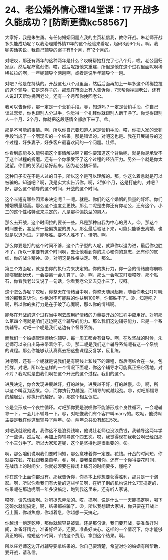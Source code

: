 # 24、老公婚外情心理14堂课：17 开战多久能成功？[防断更微kc58567]

大家好，我是朱生勇。有任何婚姻问题点我的主页私信我，教你开战。朱老师开战多久能成功呢？以我治理婚外情11年的这个经验来看呢，起码3到6个月。啊。我呢实话实说，我自己辅导的案子有6个月，有12个月的。

对吧哎，那还有两年的这种两年是什么？哎呀帮她打完了七八个月，哎，老公回归家庭，然后呢疗愈创伤，哎，然后呢跟他来重建，所但是他在这个过程里面呢啊稀稀拉拉的啊，一年呢辅导个两趟啊，或者是说半年辅导个一趟。

对吧？他是在持续的。开战这七八个月里面，然后后面再加上一年多这个稀稀拉拉的这个辅导，它是这样子的。那现在市面上有人告诉你，7天帮你挽回老公，还有人说21天帮你挽回老公，还有一个月帮你挽回老公。

我可以告诉你，那一定是一个营销手段。😡，知道吗？一定是营销手段，你自己谈过恋爱，你也跟别人分过手，你觉得一个礼拜你就跟别人断干净了。你觉得跟别人一个月、2个月，你就把这段感情全部放下来了。😡。

那是不可能的事情。啊，所以你自己要知道人家是营销手段，哎，你把人家的营销手段当成了一个啊现实的一个结果。那是错误的。对吧这也是。我在开展辅导的这个过程，好多妻子，好多客户最喜欢问的一个问题。壮师。

你看到底能多久能够把这个事情解决啊？那你要知道这个背后呢，就是你是承受不了这个过程的折磨。还有一个你承受不了这个过程的经济压力。另外一个就是你太渴望。你们的关系赶紧好起来。因为老公搞坏情。

这种日子实在不是人过的日子。所以这个是可以理解的。那。你这么着急就是可以被骗的。知道吧？啊，我是实大实告诉你。啊，3到6个月，这是打底的。对吧？好，那么这个辅导的这个时间，开战的这个时间。

这个长短有哪些因素来决定呢？一呢。就是。你们的这个婚姻的质量的好坏。你们婚姻质量越高。那么这个速度会更快。那么二呢是由你还有你老公，还有这个。小三的这个性格特点来决定的。凡是那种偏执型的男人。

那么去开战，这个时间拉的要长一些。凡是那种自我为中心的男人。😡，那这个时间要长，甚至有一些偏执型的男人。那么最后验证下来，可能只能够去离婚，也就是以退为进。才能够胜。要不人胜不了。懂吧。啊。

那么你要是打的这个时间不够，这个片子型的人呢，就算你以退为进，最后你也胜不了。所以一定要有这个时间啊，去让他看到你的决心和你的意志，还有你的底线，你的战斗精神。😡，对吧这是性格决定。啊，那么。

第三个方面呢，就是由你的执行力来决定的。你的执行力，你一会的情绪崩啷崩啷崩啷起起伏伏，一会要离一会儿算了。😡，啊，那么一会呢又盯着哎呀，那个钻石，你看我老公又说了一句话，你看我老公又去见小三了，哎呀。

这个怎么办呢？哎呦，你整天在情绪当中啊，你整天随风起舞，随着你老公叮叮咣当的那我告诉你，你绝对不可能胜的你扶到100年，你都胜不了。😡，知道吧？啊，所以你的执行力是在于破了心魔啊，那么你的情绪啊。

能够在开战的这个过程当中啊去应用好情绪的力量要开战的过程中应用好。对吧那么第四个呢就是咱们这边啊这个辅导的能力。那么我们这边辅导能力，它是一个系统辅导。对吧一个呢是我们这边有个督导系统。

而我们一个婚姻管理师给你辅导，每一周五都会有督导。啊，在攻坚战的时候，朱老师可以亲自出马来带着你干。😡，那二呢是我们这个辅导系统呢有这一个系统的课程。那么你能够认认真真去把这些课程反复学，反复练。

对吧啊，还有一个呢就是说我们是有啊线上和线下的课程，然后呢结合在一块，包括群。对吧。所以在这样的一个情况下面呢，你这个辅导才可能真正把它落地。对不对？我呢就是由我们啊在这个开张的这个过程。我们的这个。

进展决定，你会发现进展越好，打的越快，进展越不好，打的越慢。😡，啊，所以这个叫互为因果。😡，而你执行力越强，而辅导的就越起劲。😡，对吧那福导的越起劲，你执行的越好。😡，那这个相互促进。

它是会形成一个良性循环。对吧那你要是说哎你不能够形成个良性循环，一会呢辅导一下，一会儿不辅导一下。😡，对吧像我们有个客户叫marry的。哎呦，他说啊主要是我在你这里辅导了两年。😡，两年总共没有超过5次。

对吧我就跟他说，我你这不是浪费钱嘛，他说壮老师也没浪费钱，我辅导这两年学了一些课，然后呢，再加上你辅导这个四五次。哎，我觉得现在我老公啊已经跟那个小三分手了。所以大家知道呢，这个是坚持也是很重要的。😡。

啊，那么咱们说啊我们要时间短，那么意味着你一定要。花钱。开战的时间短，你就要花钱，花钱跟我亲自学。😡，啊，要我亲自带你。还有一个你得要花时间，在战场上的时间少，你就必须要在操场上练习的时间要多，懂吧？

你在这个上面你都没有。那我告诉你，你基本上你想要获得胜利，那只是一个泡影。啊，所以你看我们有大量的这些学员啊，在听了别的机构说什么7天搞定的，结果呢在那边呢啊一年多没搞定，跑到我这里来。还有听人家说。

哎呀，请先请服啊。对吧捉鬼弄法的。哎，搞啊，说是什么一一天能搞定啊，喝下这碗水就能搞定，啊，结果都被骗了。😡，所以我想跟大家讲，你只要在开战上行上面，你越焦虑，你越着急，你越想一天搞定。

你越想一炮定乾坤，那你就越容易被骗。还是那句话，我们要开战，要准备好时间，准备好精力，准备好经济。还要。准备好决心。这样的一个情况下，你才能够真正的啊。缩短这个时间，节约这个费用，拿到这个结果。啊。

所以庄老师这边开战辅导要拿结果的。你自己要清楚，希望对你的婚姻有所帮助，要开战，请私信。